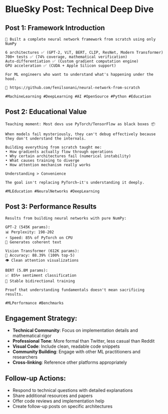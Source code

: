 # BlueSky Post: Technical Deep Dive

## Post 1: Framework Introduction
```
🧠 Built a complete neural network framework from scratch using only NumPy

6 architectures ✅ (GPT-2, ViT, BERT, CLIP, ResNet, Modern Transformer)
700+ tests ✅ (74% coverage, mathematical verification)
Auto-differentiation ✅ (Custom gradient computation engine)
GPU acceleration ✅ (CUDA + Apple Silicon support)

For ML engineers who want to understand what's happening under the hood.

🔗 https://github.com/fenilsonani/neural-network-from-scratch

#MachineLearning #DeepLearning #AI #OpenSource #Python #Education
```

## Post 2: Educational Value
```
Teaching moment: Most devs use PyTorch/TensorFlow as black boxes 📦

When models fail mysteriously, they can't debug effectively because they don't understand the internals.

Building everything from scratch taught me:
• How gradients actually flow through operations
• Why certain architectures fail (numerical instability)
• What causes training to diverge
• How attention mechanism really works

Understanding > Convenience

The goal isn't replacing PyTorch—it's understanding it deeply.

#MLEducation #NeuralNetworks #DeepLearning
```

## Post 3: Performance Results
```
Results from building neural networks with pure NumPy:

GPT-2 (545K params):
📊 Perplexity: 198-202
⚡ Speed: 85% of PyTorch on CPU
📝 Generates coherent text

Vision Transformer (612K params):
🎯 Accuracy: 88.39% (100% top-5)
👁️ Clean attention visualizations

BERT (5.8M params):
📈 85%+ sentiment classification
🔄 Stable bidirectional training

Proof that understanding fundamentals doesn't mean sacrificing results.

#MLPerformance #Benchmarks
```

## Engagement Strategy:
- **Technical Community**: Focus on implementation details and mathematical rigor
- **Professional Tone**: More formal than Twitter, less casual than Reddit
- **Visual Code**: Include clean, readable code snippets
- **Community Building**: Engage with other ML practitioners and researchers
- **Cross-linking**: Reference other platforms appropriately

## Follow-up Actions:
- Respond to technical questions with detailed explanations
- Share additional resources and papers
- Offer code reviews and implementation help
- Create follow-up posts on specific architectures